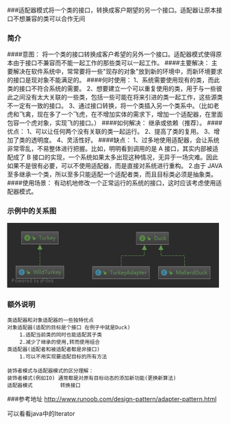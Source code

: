 ###适配器模式将一个类的接口，转换成客户期望的另一个接口。适配器让原本接口不想兼容的类可以合作无间

### 简介
####意图：
    将一个类的接口转换成客户希望的另外一个接口。适配器模式使得原本由于接口不兼容而不能一起工作的那些类可以一起工作。
####主要解决：
    主要解决在软件系统中，常常要将一些"现存的对象"放到新的环境中，而新环境要求的接口是现对象不能满足的。
####何时使用：
    1、系统需要使用现有的类，而此类的接口不符合系统的需要。 
    2、想要建立一个可以重复使用的类，用于与一些彼此之间没有太大关联的一些类，包括一些可能在将来引进的类一起工作，这些源类不一定有一致的接口。 
    3、通过接口转换，将一个类插入另一个类系中。（比如老虎和飞禽，现在多了一个飞虎，在不增加实体的需求下，增加一个适配器，在里面包容一个虎对象，实现飞的接口。）
####如何解决：
    继承或依赖（推荐）。
####优点： 
    1、可以让任何两个没有关联的类一起运行。 
    2、提高了类的复用。 
    3、增加了类的透明度。 
    4、灵活性好。
####缺点： 
    1、过多地使用适配器，会让系统非常零乱，不易整体进行把握。比如，明明看到调用的是 A 接口，其实内部被适配成了 B 接口的实现，一个系统如果太多出现这种情况，无异于一场灾难。因此如果不是很有必要，可以不使用适配器，而是直接对系统进行重构。 
    2.由于 JAVA 至多继承一个类，所以至多只能适配一个适配者类，而且目标类必须是抽象类。
####使用场景： 
    有动机地修改一个正常运行的系统的接口，这时应该考虑使用适配器模式。
### 示例中的关系图
![示例中关系图](适配器模式.png)
### 额外说明
    类适配器和对象适配器的一些独特优点
    对象适配器(适配的目标是个接口 在例子中就是Duck)
        1.适配当前类的同时也能适配其子类
        2.减少了继承的使用,转而使用组合
    类适配器(适配者和被适配者都是非接口)
        1.可以不用实现要适配目标的所有方法
        
    装饰者模式与适配器模式的区分理解：
    装饰者模式(例如IO) 通常都是对原有目标动态的添加新功能(更换新算法)  
    适配器模式         转换接口
###参考地址
http://www.runoob.com/design-pattern/adapter-pattern.html

可以看看java中的Iterator

